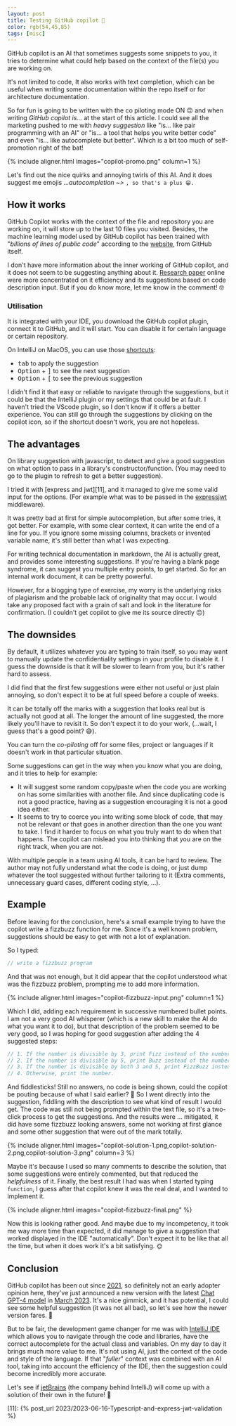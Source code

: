 ```yaml
---
layout: post
title: Testing GitHub copilot 🤖
color: rgb(54,45,85)
tags: [misc]
---
```


GitHub copilot is an AI that sometimes suggests some snippets to you, it tries to determine what could help based
on the context of the file(s) you are working on.

It's not limited to code, It also works with text completion, 
which can be useful when writing some documentation within the repo itself or for architecture documentation.

So for fun is going to be written with the co piloting mode ON 🙃 and when writing _GitHub copilot is..._ at the start 
of this article.
I could see all the marketing pushed to me with _heavy suggestion_ like "is... like pair programming with an AI"
or "is... a tool that helps you write better code" and even "is... like autocomplete but better". Which is a bit too much
of self-promotion right of the bat! 

{% include aligner.html images="copilot-promo.png" column=1 %}

Let's find out the nice quirks and annoying twirls of this AI. And it does suggest me emojis _...autocompletion ~>_ 
`, so that's a plus 😁.`

## How it works

GitHub Copilot works with the context of the file and repository you are working on, 
it will store up to the last 10 files you visited.
Besides, the machine learning model used by GitHub copilot has been trained with "_billions of lines of public code_"
according to the [website][2], from GitHub itself.

I don't have more information about the inner working of GitHub copilot, and it does not seem to be suggesting anything
about it. [Research paper][10] online were more concentrated on it efficiency and its suggestions based on code description
input. But if you do know more, let me know in the comment! 🤓

### Utilisation

It is integrated with your IDE, you download the GitHub copilot plugin, connect it to GitHub, and it will start.
You can disable it for certain language or certain repository. 

On IntelliJ on MacOS, you can use those [shortcuts][3]:
- <kbd>tab</kbd> to apply the suggestion
- <kbd>Option</kbd> + <kbd>]</kbd> to see the next suggestion
- <kbd>Option</kbd> + <kbd>[</kbd> to see the previous suggestion

I didn't find it that easy or reliable to navigate through the suggestions, but it could be that the IntelliJ plugin or
my settings that could be at fault. I haven't tried the VScode plugin, so I don't know if it offers a better experience.
You can still go through the suggestions by clicking on the copilot icon, so if the shortcut doesn't work, you are not
hopeless.

## The advantages

On library suggestion with javascript, to detect and give a good suggestion on what option to pass
in a library's constructor/function. (You may need to go to the plugin to refresh to get a better suggestion).

I tried it with [express and jwt][11], and it managed to give me some valid input for the options. (For example what
was to be passed in the [expressjwt][4] middleware).

It was pretty bad at first for simple autocompletion, but after some tries, it got better. For example, 
with some clear context, it can write the end of a line for you. If you ignore some missing columns, 
brackets or invented variable name, it's still better than what I was expecting.

For writing technical documentation in markdown, the AI is actually great, and provides some interesting suggestions.
If you're having a blank page syndrome, it can suggest you multiple entry points, to get started. 
So for an internal work document, it can be pretty powerful. 

However, for a blogging type of exercise, my worry is the underlying risks of 
plagiarism and the probable lack of originality that may occur. I would take any proposed fact with a grain of salt and 
look in the literature for confirmation. (I couldn't get copilot to give me its source directly 😣)

## The downsides

By default, it utilizes whatever you are typing to train itself, so you may want to manually update the confidentiality
settings in your profile to disable it.
I guess the downside is that it will be slower to learn from you, but it's rather hard to assess. 

I did find that the first few suggestions were either not useful or just plain annoying, so don't expect it to be
at full speed before a couple of weeks.

It can be totally off the marks with a suggestion that looks real but is actually not good at all. The longer the 
amount of line suggested, the more likely you'll have to revisit it. So don't expect it to do your work, (...wait, 
I guess that's a good point? 😅).

You can turn the _co-piloting_ off for some files, project or languages if it doesn't work in that particular situation.

Some suggestions can get in the way when you know what you are doing, and it tries to help for example:
- It will suggest some random copy/paste when the code you are working on has some similarities with another file. And 
since duplicating code is not a good practice, having as a suggestion encouraging it is not a good idea either.
- It seems to try to coerce you into writing some block of code, that may not be relevant or that goes in another 
direction than the one you want to take. I find it harder to focus on what you truly want to do when that happens. 
The copilot can mislead you into thinking that you are on the right track, when you are not.

With multiple people in a team using AI tools, it can be hard to review. The author may not fully understand
what the code is doing, or just dump whatever the tool suggested without further tailoring to it (Extra comments, 
unnecessary guard cases, different coding style, ...).

## Example

Before leaving for the conclusion, here's a small example trying to have the copilot write a fizzbuzz function for me.
Since it's a well known problem, suggestions should be easy to get with not a lot of explanation.

So I typed:
```ts
// write a fizzbuzz program
```

And that was not enough, but it did appear that the copilot understood what was the fizzbuzz problem, prompting me to
add more information.

{% include aligner.html images="copilot-fizzbuzz-input.png" column=1 %}

Which I did, adding each requirement in successive numbered bullet points. I am not a very good AI whisperer (which is
a new skill to make the AI do what you want it to do), but that description of the problem seemed to be very good, so
I was hoping for good suggestion after adding the 4 suggested steps:

```ts
// 1. If the number is divisible by 3, print Fizz instead of the number.
// 2. If the number is divisible by 5, print Buzz instead of the number.
// 3. If the number is divisible by both 3 and 5, print FizzBuzz instead of the number.
// 4. Otherwise, print the number.
```

And fiddlesticks! Still no answers, no code is being shown, could the copilot be pouting because of what I said earlier?
🥸 So I went directly into the suggestion, fiddling with the description to see what kind of result I would get.
The code was still not being prompted within the text file, so it's a two-click process to get the suggestions. And the
results were ... mitigated, it did have some fizzbuzz looking answers, some not working at first glance and some other
suggestion that were out of the mark totally.

{% include aligner.html images="copilot-solution-1.png,copilot-solution-2.png,copilot-solution-3.png" column=3 %}

Maybe it's because I used so many comments to describe the solution, that some suggestions were entirely commented, but
that reduced the _helpfulness_ of it.
Finally, the best result I had was when I started typing `function`, I guess after that copilot knew it was the real deal,
and I wanted to implement it.

{% include aligner.html images="copilot-fizzbuzz-final.png" %}

Now this is looking rather good. And maybe due to my incompetency, it took me way more time than expected, it did manage
to give a suggestion that worked displayed in the IDE "automatically". Don't expect it to be like that all the time, but
when it does work it's a bit satisfying. 🌞

## Conclusion

GitHub copilot has been out since [2021][5], so definitely not an early adopter opinion here, they've just announced a
new version with the latest [Chat GPT-4 model][7] in [March 2023][6].
It's a nice gimmick, and it has potential, I could see some helpful suggestion (it was not all bad), so 
let's see how the newer version fares. 🦾

But to be fair, the development game changer for me was with [IntelliJ IDE][9] which allows you to navigate through the 
code and libraries, have the correct autocomplete for the actual class and variables. 
On my day to day it brings much more value to me. It's not using AI, just the context of the code and style of the language.
If that "_fuller_" context was combined with an AI tool, taking into account the efficiency of the IDE, then the suggestion could become 
incredibly more accurate.

Let's see if [jetBrains][8] (the company behind IntelliJ) will come up with a solution of their own in the future! 👀


[1]: https://docs.github.com/en/copilot/quickstart
[2]: https://github.com/features/copilot
[3]: https://docs.github.com/en/copilot/getting-started-with-github-copilot
[4]: https://www.npmjs.com/package/express-jwt
[5]: https://en.wikipedia.org/wiki/GitHub_Copilot
[6]: https://github.blog/2023-03-22-github-copilot-x-the-ai-powered-developer-experience/
[7]: https://openai.com/gpt-4
[8]: https://www.jetbrains.com/
[9]: https://www.jetbrains.com/idea/
[10]: https://github.blog/2022-09-07-research-quantifying-github-copilots-impact-on-developer-productivity-and-happiness/
[11]: {% post_url 2023/2023-06-16-Typescript-and-express-jwt-validation %}
